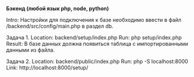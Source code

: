**Бэкенд (любой язык php, node, python)**

Intro: 
Настройки для подключения к базе необходимо ввести в файл /backend/src/config/main.php в раздел db.

Задача 1.
Location: backend/setup/index.php
Run:  php setup/index.php
Result: В базе данных должна появиться таблица с импортированными данными из файла.


Задача 2.
Location: backend/public/index.php
Run: php -S localhost:8000
Link: http://localhost:8000/setup/



